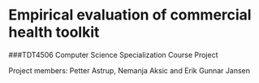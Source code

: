 
# Empirical evaluation of commercial health toolkit
###TDT4506 Computer Science Specialization Course Project

Project members: Petter Astrup, Nemanja Aksic and Erik Gunnar Jansen
